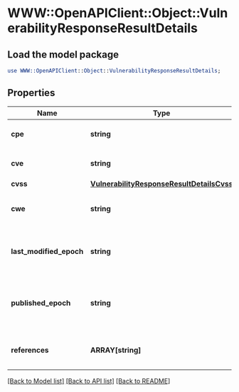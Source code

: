 # WWW::OpenAPIClient::Object::VulnerabilityResponseResultDetails

## Load the model package
```perl
use WWW::OpenAPIClient::Object::VulnerabilityResponseResultDetails;
```

## Properties
Name | Type | Description | Notes
------------ | ------------- | ------------- | -------------
**cpe** | **string** | A CPE product reference | [optional] 
**cve** | **string** | A CVE identification string | [optional] 
**cvss** | [**VulnerabilityResponseResultDetailsCvss**](VulnerabilityResponseResultDetailsCvss.md) |  | [optional] 
**cwe** | **string** | A CWE group identification string | [optional] 
**last_modified_epoch** | **string** | An epoch timestamp indicating source last update time | [optional] 
**published_epoch** | **string** | An epoch timestamp indicating source publishing time | [optional] 
**references** | **ARRAY[string]** | An array of external reference links | [optional] 

[[Back to Model list]](../README.md#documentation-for-models) [[Back to API list]](../README.md#documentation-for-api-endpoints) [[Back to README]](../README.md)


